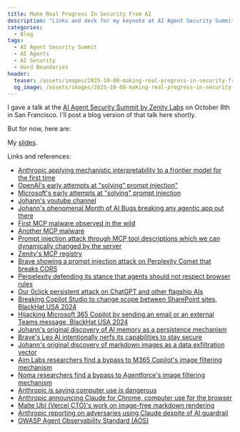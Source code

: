 ```yaml
---
title: Make Real Progress In Security From AI
description: "Links and deck for my keynote at AI Agent Security Summit, SF Oct 8. There's a big discrepancy between our feeling of progress and reality for hackers. AI security and safety benchmarks go up. But hackers don't notice. Their partying like its 1999. Security from AI has been going in the wrong direction, relying on soft boundaries like AI guardrails and safety training. We CAN make progress though. Reverse engineering different flagship AI agent systems reveals design choices that introduce hard boundaries. Ones that attacks cannot cross without a software vulnerability. We'll learn from these choices, and take a step back to offer a better way forward with defense in depth."
categories:
  - Blog
tags:
  - AI Agent Security Summit
  - AI Agents
  - AI Security
  - Hard Boundaries
header:
  teaser: /assets/images/2025-10-08-making-real-progress-in-security-from-ai/AIAgentSummit.png
  og_image: /assets/images/2025-10-08-making-real-progress-in-security-from-ai/AIAgentSummit.png
---
```


I gave a talk at the [AI Agent Security Summit by Zenity Labs](https://zenity.io/resources/events/ai-agent-security-summit-2025) on October 8th in San Francisco.
I'll post a blog version of that talk here shortly.

But for now, here are:

My [slides](../assets/pdfs/2025-10-08_ActuallyMakingProgressInSecurityFromAI.pdf).

Links and references:

- [Anthropic applying mechanistic interpretability to a frontier model for the first time](https://x.com/jack_w_lindsey/status/1972732219795153126)
- [OpenAI's early attempts at "solving" prompt injection"](https://openai.com/index/the-instruction-hierarchy/)
- [Microsoft's early attempts at "solving" prompt injection](https://www.microsoft.com/en-us/security/blog/2024/06/26/mitigating-skeleton-key-a-new-type-of-generative-ai-jailbreak-technique/)
- [Johann's youtube channel](https://www.youtube.com/@embracethered/videos)
- [Johann's phenomenal Month of AI Bugs breaking any agentic app out there](https://monthofaibugs.com/)
- [First MCP malware observed in the wild](https://www.koi.ai/blog/postmark-mcp-npm-malicious-backdoor-email-theft)
- [Another MCP malware](https://www.koi.ai/blog/mcp-malware-wave-continues-a-remote-shell-in-backdoor)
- [Prompt injection attack through MCP tool descriptions which we can dynamically changed by the server](https://invariantlabs.ai/blog/mcp-security-notification-tool-poisoning-attacks)
- [Zenity's MCP registry](https://zenitymcp.com/)
- [Brave showing a prompt injection attack on Perplexity Comet that breaks CORS](https://brave.com/blog/comet-prompt-injection/)
- [Perpelexity defending its stance that agents should not respect browser rules](https://www.perplexity.ai/hub/blog/agents-or-bots-making-sense-of-ai-on-the-open-web)
- [Our 0click persistent attack on ChatGPT and other flagship AIs](https://www.mbgsec.com/posts/2025-08-08-enterprise-ai-compromise-0click-exploit-methods-sneak-peek/)
- [Breaking Copilot Studio to change scope between SharePoint sites, BlackHat USA 2024](https://labs.zenity.io/p/links-materials-15-ways-break-copilot)
- [Hijacking Microsoft 365 Copilot by sending an email or an external Teams message, BlackHat USA 2024](https://labs.zenity.io/p/links-materials-living-off-microsoft-copilot)
- [Johann's original discovery of AI memory as a persistence mechanism](https://embracethered.com/blog/posts/2024/chatgpt-macos-app-persistent-data-exfiltration/)
- [Brave's Leo AI intentionally nerfs its capabilities to stay secure](https://www.makeuseof.com/ai-browser-for-privacy-brave-leo/)
- [Johann's original discovery of markdown images as a data exfiltration vector](https://embracethered.com/blog/posts/2023/chatgpt-webpilot-data-exfil-via-markdown-injection/)
- [Aim Labs researchers find a bypass to M365 Copilot's image filtering mechanism](https://www.aim.security/aim-labs/aim-labs-echoleak-blogpost)
- [Noma researchers find a bypass to Agentforce's image filtering mechanism](https://noma.security/blog/forcedleak-agent-risks-exposed-in-salesforce-agentforce/)
- [Anthropic is saying computer use is dangerous](https://github.com/anthropics/claude-quickstarts/tree/main/computer-use-demo)
- [Anthropic announcing Claude for Chrome, computer use for the browser](https://x.com/AnthropicAI/status/1960417002469908903)
- [Malte Ubl (Vercel CTO)'s work on image-free markdown rendering](https://x.com/cramforce/status/1954192748208066772)
- [Anthropic reporting on adversaries using Claude despite of AI guardrail](https://www.anthropic.com/news/detecting-countering-misuse-aug-2025)
- [OWASP Agent Observability Standard (AOS)](http://aos.owasp.org/)